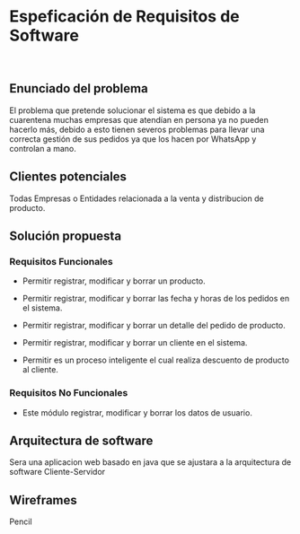 
<h1> Espeficación de Requisitos de Software </h1>
<br>
<h2> Enunciado del problema</h2>
<p>El problema  que pretende solucionar el sistema es que debido a la cuarentena muchas empresas que atendían en persona ya no pueden hacerlo más, debido a esto tienen severos problemas para llevar una correcta gestión de sus pedidos ya que los hacen por WhatsApp y controlan a mano.
</p>


<h2> Clientes potenciales</h2>
<p> Todas Empresas o Entidades relacionada a la venta y distribucion de producto.</p>
<h2> Solución propuesta</h2>

 <h3> Requisitos Funcionales</h3>
 <p>
 
 * Permitir registrar, modificar y borrar un producto.
 
 * Permitir registrar, modificar y borrar las fecha y horas de los pedidos en el sistema.

 * Permitir registrar, modificar y borrar un detalle del pedido de producto.

 * Permitir registrar, modificar y borrar un cliente en el sistema.

 * Permitir es un proceso inteligente el cual realiza descuento de producto al cliente. </p>
 
 <h3>Requisitos No Funcionales </h3> <p>
 
 * Este módulo registrar, modificar y borrar los datos de usuario.
</p>
<h2> Arquitectura de software</h2>

<p>Sera una aplicacion web basado en java que se ajustara a la arquitectura de software Cliente-Servidor</p>

<h2> Wireframes</h2>

<p>Pencil</p>
